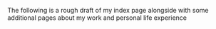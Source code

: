The following is a rough draft of my index page alongside with some additional pages about my work and personal life experience
